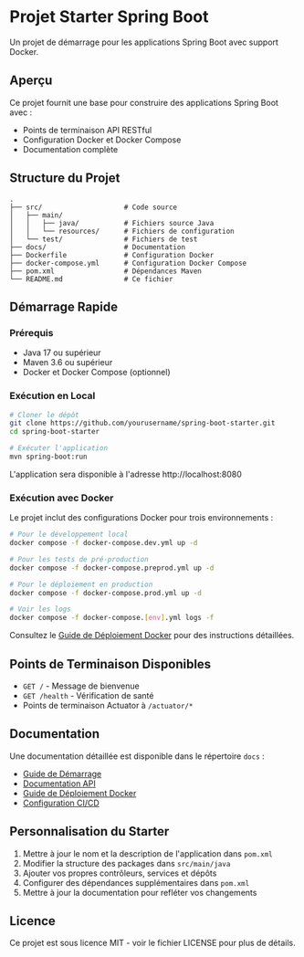 # Projet Starter Spring Boot

Un projet de démarrage pour les applications Spring Boot avec support Docker.

## Aperçu

Ce projet fournit une base pour construire des applications Spring Boot avec :

- Points de terminaison API RESTful
- Configuration Docker et Docker Compose
- Documentation complète

## Structure du Projet

```
.
├── src/                    # Code source
│   ├── main/
│   │   ├── java/           # Fichiers source Java
│   │   └── resources/      # Fichiers de configuration
│   └── test/               # Fichiers de test
├── docs/                   # Documentation
├── Dockerfile              # Configuration Docker
├── docker-compose.yml      # Configuration Docker Compose
├── pom.xml                 # Dépendances Maven
└── README.md               # Ce fichier
```

## Démarrage Rapide

### Prérequis

- Java 17 ou supérieur
- Maven 3.6 ou supérieur
- Docker et Docker Compose (optionnel)

### Exécution en Local

```bash
# Cloner le dépôt
git clone https://github.com/yourusername/spring-boot-starter.git
cd spring-boot-starter

# Exécuter l'application
mvn spring-boot:run
```

L'application sera disponible à l'adresse http://localhost:8080

### Exécution avec Docker

Le projet inclut des configurations Docker pour trois environnements :

```bash
# Pour le développement local
docker compose -f docker-compose.dev.yml up -d

# Pour les tests de pré-production
docker compose -f docker-compose.preprod.yml up -d

# Pour le déploiement en production
docker compose -f docker-compose.prod.yml up -d

# Voir les logs
docker compose -f docker-compose.[env].yml logs -f
```

Consultez le [Guide de Déploiement Docker](docs/docker-deployment.md) pour des instructions détaillées.

## Points de Terminaison Disponibles

- `GET /` - Message de bienvenue
- `GET /health` - Vérification de santé
- Points de terminaison Actuator à `/actuator/*`

## Documentation

Une documentation détaillée est disponible dans le répertoire `docs` :

- [Guide de Démarrage](docs/getting-started.md)
- [Documentation API](docs/api-documentation.md)
- [Guide de Déploiement Docker](docs/docker-deployment.md)
- [Configuration CI/CD](docs/ci-cd-setup.md)

## Personnalisation du Starter

1. Mettre à jour le nom et la description de l'application dans `pom.xml`
2. Modifier la structure des packages dans `src/main/java`
3. Ajouter vos propres contrôleurs, services et dépôts
4. Configurer des dépendances supplémentaires dans `pom.xml`
5. Mettre à jour la documentation pour refléter vos changements

## Licence

Ce projet est sous licence MIT - voir le fichier LICENSE pour plus de détails.
